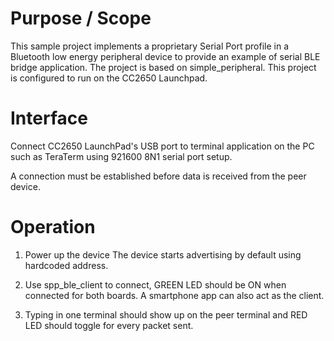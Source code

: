
Purpose / Scope
===============

This sample project implements a proprietary Serial Port profile in a Bluetooth low
energy peripheral device to provide an example of serial BLE bridge application. The project is based on
simple_peripheral. This project is configured to run on the CC2650 Launchpad. 

# Interface

Connect CC2650 LaunchPad's USB port to terminal application on the PC such as TeraTerm using 921600 8N1 serial port setup.

A connection must be established before data is received from the peer
device.

Operation
==========

1. Power up the device
   The device starts advertising by default using hardcoded address.

1. Use spp_ble_client to connect, GREEN LED should be ON when connected for both boards.
   A smartphone app can also act as the client.
   
1. Typing in one terminal should show up on the peer terminal and RED LED should toggle for every packet sent. 
